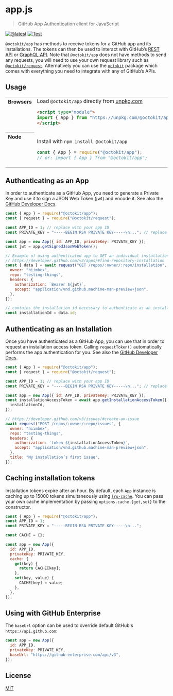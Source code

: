 # app.js

> GitHub App Authentication client for JavaScript

[![@latest](https://img.shields.io/npm/v/@octokit/app.svg)](https://www.npmjs.com/package/@octokit/app)
[![Test](https://github.com/octokit/app.js/workflows/Test/badge.svg)](https://github.com/octokit/app.js/actions?query=workflow%3ATest)


`@octokit/app` has methods to receive tokens for a GitHub app and its installations. The tokens can then be used to interact with GitHub’s [REST API](https://developer.github.com/v3/) or [GraphQL API](https://developer.github.com/v4/). Note that `@octokit/app` does not have methods to send any requests, you will need to use your own request library such as [`@octokit/request`](https://github.com/octokit/request). Alternatively you can use the [`octokit`](https://github.com/octokit/octokit.js) package which comes with everything you need to integrate with any of GitHub’s APIs.

## Usage

<table>
<tbody valign=top align=left>
<tr><th>
Browsers
</th><td width=100%>
Load <code>@octokit/app</code> directly from <a href="https://unpkg.com">unpkg.com</a>
        
```html
<script type="module">
import { App } from "https://unpkg.com/@octokit/app";
</script>
```

</td></tr>
<tr><th>
Node
</th><td>

Install with <code>npm install @octokit/app</code>

```js
const { App } = require("@octokit/app");
// or: import { App } from "@octokit/app";
```

</td></tr>
</tbody>
</table>

## Authenticating as an App

In order to authenticate as a GitHub App, you need to generate a Private Key and use it to sign a JSON Web Token (jwt) and encode it. See also the [GitHub Developer Docs](https://developer.github.com/apps/building-github-apps/authenticating-with-github-apps/).

```js
const { App } = require("@octokit/app");
const { request } = require("@octokit/request");

const APP_ID = 1; // replace with your app ID
const PRIVATE_KEY = "-----BEGIN RSA PRIVATE KEY-----\n..."; // replace with contents of your private key. Replace line breaks with \n

const app = new App({ id: APP_ID, privateKey: PRIVATE_KEY });
const jwt = app.getSignedJsonWebToken();

// Example of using authenticated app to GET an individual installation
// https://developer.github.com/v3/apps/#find-repository-installation
const { data } = await request("GET /repos/:owner/:repo/installation", {
  owner: "hiimbex",
  repo: "testing-things",
  headers: {
    authorization: `Bearer ${jwt}`,
    accept: "application/vnd.github.machine-man-preview+json",
  },
});

// contains the installation id necessary to authenticate as an installation
const installationId = data.id;
```

## Authenticating as an Installation

Once you have authenticated as a GitHub App, you can use that in order to request an installation access token. Calling `requestToken()` automatically performs the app authentication for you. See also the [GitHub Developer Docs](https://developer.github.com/apps/building-github-apps/authenticating-with-github-apps/#authenticating-as-an-installation).

```js
const { App } = require("@octokit/app");
const { request } = require("@octokit/request");

const APP_ID = 1; // replace with your app ID
const PRIVATE_KEY = "-----BEGIN RSA PRIVATE KEY-----\n..."; // replace with contents of your private key. Replace line breaks with \n

const app = new App({ id: APP_ID, privateKey: PRIVATE_KEY });
const installationAccessToken = await app.getInstallationAccessToken({
  installationId,
});

// https://developer.github.com/v3/issues/#create-an-issue
await request("POST /repos/:owner/:repo/issues", {
  owner: "hiimbex",
  repo: "testing-things",
  headers: {
    authorization: `token ${installationAccessToken}`,
    accept: "application/vnd.github.machine-man-preview+json",
  },
  title: "My installation’s first issue",
});
```

## Caching installation tokens

Installation tokens expire after an hour. By default, each `App` instance is caching up to 15000 tokens simultaneously using [`lru-cache`](https://github.com/isaacs/node-lru-cache). You can pass your own cache implementation by passing `options.cache.{get,set}` to the constructor.

```js
const { App } = require("@octokit/app");
const APP_ID = 1;
const PRIVATE_KEY = "-----BEGIN RSA PRIVATE KEY-----\n...";

const CACHE = {};

const app = new App({
  id: APP_ID,
  privateKey: PRIVATE_KEY,
  cache: {
    get(key) {
      return CACHE[key];
    },
    set(key, value) {
      CACHE[key] = value;
    },
  },
});
```

## Using with GitHub Enterprise

The `baseUrl` option can be used to override default GitHub's `https://api.github.com`:

```js
const app = new App({
  id: APP_ID,
  privateKey: PRIVATE_KEY,
  baseUrl: "https://github-enterprise.com/api/v3",
});
```

## License

[MIT](LICENSE)
